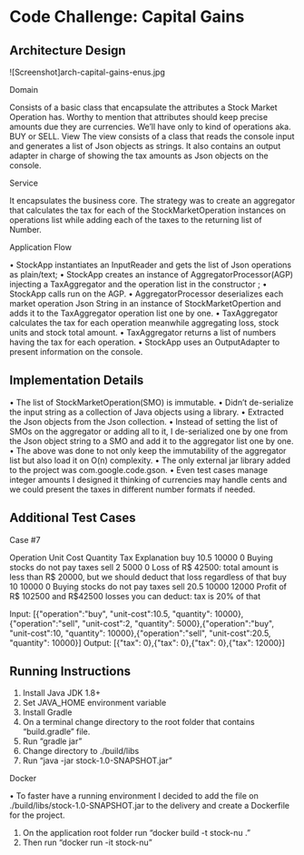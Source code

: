 # Code Challenge: Capital Gains		
## Architecture Design
![Screenshot]arch-capital-gains-enus.jpg
 
Domain

Consists of a basic class that encapsulate the attributes a Stock Market Operation has. Worthy to mention that attributes should keep precise amounts due they are currencies. We’ll have only to kind of operations aka. BUY or SELL.
View
The view consists of a class that reads the console input and generates a list of Json objects as strings.
 It also contains an output adapter in charge of showing the tax amounts as Json objects on the console. 

Service

It encapsulates the business core. The strategy was to create an aggregator that calculates the tax for each of the StockMarketOperation instances on operations list while adding each of the taxes to the returning list of Number.

Application Flow

•	StockApp instantiates an InputReader and gets the list of Json operations as plain/text;
•	StockApp creates an instance of AggregatorProcessor(AGP) injecting a TaxAggregator and the operation list in the constructor ;
•	StockApp calls run on the AGP.
•	AggregatorProcessor  deserializes  each market operation Json String in an instance of StockMarketOpertion and adds it to the TaxAggregator operation list one by one.
•	TaxAggregator calculates the tax for each operation meanwhile aggregating loss, stock units and stock total amount.
•	 TaxAggregator returns a list of numbers having the tax for each operation.
•	StockApp uses an OutputAdapter to present information on the console.

## Implementation Details 

•	The list of StockMarketOperation(SMO) is immutable.
•	Didn’t de-serialize the input string as a collection of Java objects using a library.
•	Extracted the Json objects from the Json collection.
•	Instead of setting the list of SMOs on the aggregator or adding all to it, I de-serialized 
one by one from the Json object string to a SMO and add it to the aggregator list one by one.
•	The above was done to not only keep the immutability of the aggregator list but also load it on O(n) complexity.
•	The only external jar library added to the project was com.google.code.gson.
•	Even test cases manage integer amounts I designed it thinking of currencies may handle cents and we could present the taxes in different number formats if needed.

## Additional Test Cases

Case #7

Operation	Unit Cost	Quantity	Tax	Explanation
buy	10.5	10000	0	Buying stocks do not pay taxes
sell	2	5000	0	Loss of R$ 42500: total amount is less than
R$ 20000, but we should deduct that loss
regardless of that
buy	10	10000	0	Buying stocks do not pay taxes
sell	20.5	10000	12000	Profit of R$ 102500 and R$42500 losses you can deduct: tax is 20% of that

Input:
[{"operation":"buy", "unit-cost":10.5, "quantity": 10000},{"operation":"sell", "unit-cost":2, "quantity": 5000},{"operation":"buy", "unit-cost":10, "quantity": 10000},{"operation":"sell", "unit-cost":20.5, "quantity": 10000}]
Output:
[{"tax": 0},{"tax": 0},{"tax": 0},{"tax": 12000}]

## Running Instructions

1.	Install Java JDK 1.8+
2.	Set JAVA_HOME environment variable
3.	Install Gradle
4.	On a terminal change directory to the root folder that contains “build.gradle” file.
5.	Run “gradle jar”
6.	Change directory to ./build/libs
7.	Run “java -jar stock-1.0-SNAPSHOT.jar”
 

Docker

•	To faster have a running environment I decided to add the file on ./build/libs/stock-1.0-SNAPSHOT.jar to the delivery and create a Dockerfile for the project.
1.	On the application root folder run “docker build -t stock-nu .”
2.	 Then run “docker run -it stock-nu”
 
